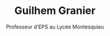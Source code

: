 ---
visibleInCms: true
weight: 2
title: Guilhem Granier
subtitle: Professeur d'EPS au Lycée Montesquieu
site: https://escalade-montesquieu.fr
content: Comment ne pas recommander une collaboration avec Arthaud. Il sait tout faire écouter, anticiper, créer, organiser, mettre en place, réguler...
more: Alors qu'il était élève et grimpeur dans le lycée où je travaille, il s'est totalement investi dans ce projet qui a permis de faire le lien entre les grimpeurs mais aussi et surtout me doter d'un superbe outil de gestion logistique de la section Escalade. Aujourd'hui le site est parfaitement fonctionnel et je suis vraiment très heureux que ce soit un ancien élève du lycée qui en soit l'architecte.
img: /images/testimonies/escalade-montesquieu.png
---